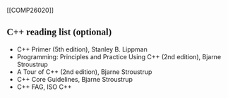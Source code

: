 [[COMP26020]]

## <span style="font-family:roman"> C++ reading list (optional)</span>
- C++ Primer (5th edition), Stanley B. Lippman
- Programming: Principles and Practice Using C++ (2nd edition), Bjarne Stroustrup
- A Tour of C++ (2nd edition), Bjarne Stroustrup
- C++ Core Guidelines, Bjarne Stroustrup
- C++ FAG, ISO C++
